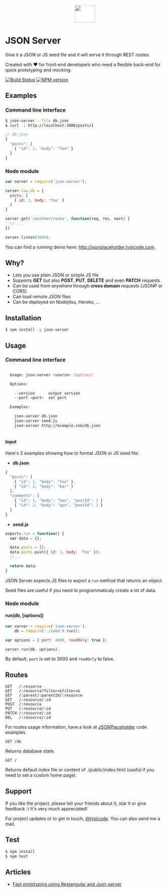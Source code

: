 <p align="center">
  <img height="56" width="64" src="http://i.imgur.com/JCxrqRw.png"/>
</p>

# JSON Server

Give it a JSON or JS seed file and it will serve it through REST routes.

Created with :heart: for front-end developers who need a flexible back-end for quick prototyping and mocking.

[![Build Status](https://travis-ci.org/typicode/json-server.png)](https://travis-ci.org/typicode/json-server)
[![NPM version](https://badge.fury.io/js/json-server.png)](http://badge.fury.io/js/json-server)

## Examples

### Command line interface

```bash
$ json-server --file db.json
$ curl -i http://localhost:3000/posts/1
```

```javascript
// db.json
{ 
  "posts": [
    { "id": 1, "body": "foo" }
  ]
}
```

### Node module

```javascript
var server = require('json-server');

server.low.db = { 
  posts: [
    { id: 1, body: 'foo' }
  ]
}

server.get('/another/route', function(req, res, next) {
  // ...
})

server.listen(3000);
```

You can find a running demo here: http://jsonplaceholder.typicode.com.

## Why?

* Lets you use plain JSON or simple JS file
* Supports __GET__ but also __POST__, __PUT__, __DELETE__ and even __PATCH__ requests
* Can be used from anywhere through __cross domain__ requests (JSONP or CORS)
* Can load remote JSON files
* Can be deployed on Nodejitsu, Heroku, ...


## Installation

```bash
$ npm install -g json-server
```

## Usage

### Command line interface

```bash

  Usage: json-server <source> [options]

  Options:

    --version      output version
    --port <port>  set port

  Exemples:

    json-server db.json
    json-server seed.js
    json-server http://example.com/db.json
    
```

#### Input

Here's 2 examples showing how to format JSON or JS seed file:

* __db.json__

```javascript
{
  "posts": [
    { "id": 1, "body": "foo" },
    { "id": 2, "body": "bar" }
  ],
  "comments": [
    { "id": 1, "body": "baz", "postId": 1 }
    { "id": 2, "body": "qux", "postId": 2 }
  ]
}
```

* __seed.js__

```javascript
exports.run = function() {
  var data = {};

  data.posts = [];
  data.posts.push({ id: 1, body: 'foo' });
  //...

  return data;
}
```

JSON Server expects JS files to export a ```run``` method that returns an object.

Seed files are useful if you need to programmaticaly create a lot of data.

### Node module

#### run(db, [options])

```javascript
var server = require('json-server'),
    db = require('./seed').run();

var options = { port: 4000, readOnly: true };

server.run(db, options);
```

By default, ```port``` is set to 3000 and ```readOnly``` to false.

## Routes

```
GET   /:resource
GET   /:resource?filter=&filter=&
GET   /:parent/:parentId/:resource
GET   /:resource/:id
POST  /:resource
PUT   /:resource/:id
PATCH /:resource/:id
DEL   /:resource/:id
```

For routes usage information, have a look at [JSONPlaceholder](https://github.com/typicode/jsonplaceholder) code examples.

```
GET /db
```

Returns database state.


```
GET /
```

Returns default index file or content of ./public/index.html (useful if you need to set a custom home page).


## Support

If you like the project, please tell your friends about it, star it or give feedback :) It's very much appreciated!

For project updates or to get in touch, [@typicode](http://twitter.com/typicode). You can also send me a mail.

## Test

```bash
$ npm install
$ npm test
```

## Articles

* [Fast prototyping using Restangular and Json-server](http://bahmutov.calepin.co/fast-prototyping-using-restangular-and-json-server.html)
